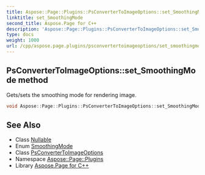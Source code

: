 ```yaml
---
title: Aspose::Page::Plugins::PsConverterToImageOptions::set_SmoothingMode method
linktitle: set_SmoothingMode
second_title: Aspose.Page for C++
description: 'Aspose::Page::Plugins::PsConverterToImageOptions::set_SmoothingMode method. Gets/sets the smoothing mode for rendering image in C++.'
type: docs
weight: 1000
url: /cpp/aspose.page.plugins/psconvertertoimageoptions/set_smoothingmode/
---
```

## PsConverterToImageOptions::set_SmoothingMode method


Gets/sets the smoothing mode for rendering image.

```cpp
void Aspose::Page::Plugins::PsConverterToImageOptions::set_SmoothingMode(System::Nullable<Aspose::Page::Drawing::Drawing2D::SmoothingMode> value)
```

## See Also

* Class [Nullable](../../../system/nullable/)
* Enum [SmoothingMode](../../../aspose.page.drawing.drawing2d/smoothingmode/)
* Class [PsConverterToImageOptions](../)
* Namespace [Aspose::Page::Plugins](../../)
* Library [Aspose.Page for C++](../../../)
